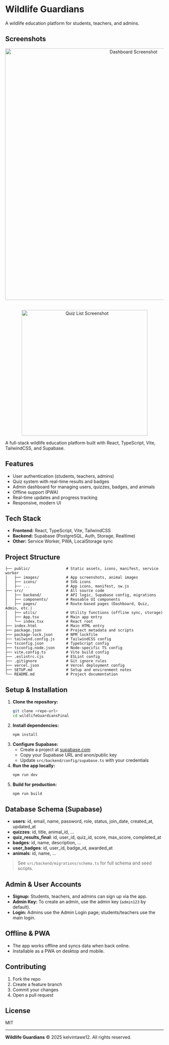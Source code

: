 # Wildlife Guardians

A wildlife education platform for students, teachers, and admins.

## Screenshots
<p align="center">
  <img src="public/images/screenshot-dashboard.png" alt="Dashboard Screenshot" width="800" />

  <img src="public/images/screenshot-quiz-list.png" alt="Quiz List Screenshot" width="400" style="margin-top: 2rem;" />
</p>

A full-stack wildlife education platform built with React, TypeScript, Vite, TailwindCSS, and Supabase.

## Features
- User authentication (students, teachers, admins)
- Quiz system with real-time results and badges
- Admin dashboard for managing users, quizzes, badges, and animals
- Offline support (PWA)
- Real-time updates and progress tracking
- Responsive, modern UI

## Tech Stack
- **Frontend:** React, TypeScript, Vite, TailwindCSS
- **Backend:** Supabase (PostgreSQL, Auth, Storage, Realtime)
- **Other:** Service Worker, PWA, LocalStorage sync

## Project Structure
```
├── public/                # Static assets, icons, manifest, service worker
│   ├── images/            # App screenshots, animal images
│   ├── icons/             # SVG icons
│   ├── ...                # App icons, manifest, sw.js
├── src/                   # All source code
│   ├── backend/           # API logic, Supabase config, migrations
│   ├── components/        # Reusable UI components
│   ├── pages/             # Route-based pages (Dashboard, Quiz, Admin, etc.)
│   ├── utils/             # Utility functions (offline sync, storage)
│   ├── App.tsx            # Main app entry
│   └── index.tsx          # React root
├── index.html             # Main HTML entry
├── package.json           # Project metadata and scripts
├── package-lock.json      # NPM lockfile
├── tailwind.config.js     # TailwindCSS config
├── tsconfig.json          # TypeScript config
├── tsconfig.node.json     # Node-specific TS config
├── vite.config.ts         # Vite build config
├── .eslintrc.cjs          # ESLint config
├── .gitignore             # Git ignore rules
├── vercel.json            # Vercel deployment config
├── SETUP.md               # Setup and environment notes
└── README.md              # Project documentation
```

## Setup & Installation
1. **Clone the repository:**
   ```sh
   git clone <repo-url>
   cd wildlifeGuardiansFinal
   ```
2. **Install dependencies:**
   ```sh
   npm install
   ```
3. **Configure Supabase:**
   - Create a project at [supabase.com](https://supabase.com/)
   - Copy your Supabase URL and anon/public key
   - Update `src/backend/config/supabase.ts` with your credentials
4. **Run the app locally:**
   ```sh
   npm run dev
   ```
5. **Build for production:**
   ```sh
   npm run build
   ```

## Database Schema (Supabase)
- **users**: id, email, name, password, role, status, join_date, created_at, updated_at
- **quizzes**: id, title, animal_id, ...
- **quiz_results_final**: id, user_id, quiz_id, score, max_score, completed_at
- **badges**: id, name, description, ...
- **user_badges**: id, user_id, badge_id, awarded_at
- **animals**: id, name, ...

> See `src/backend/migrations/schema.ts` for full schema and seed scripts.

## Admin & User Accounts
- **Signup:** Students, teachers, and admins can sign up via the app.
- **Admin Key:** To create an admin, use the admin key (`admin123` by default).
- **Login:** Admins use the Admin Login page; students/teachers use the main login.

## Offline & PWA
- The app works offline and syncs data when back online.
- Installable as a PWA on desktop and mobile.

## Contributing
1. Fork the repo
2. Create a feature branch
3. Commit your changes
4. Open a pull request

## License
MIT

---

**Wildlife Guardians** © 2025 kelvintawe12. All rights reserved.
